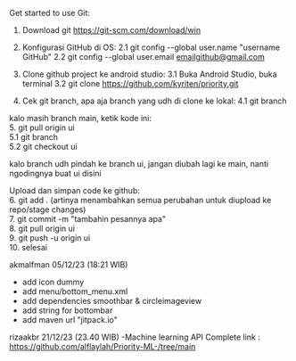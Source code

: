 Get started to use Git:

1. Download git https://git-scm.com/download/win

2. Konfigurasi GitHub di OS:
2.1 git config --global user.name "username GitHub"
2.2 git config --global user.email emailgithub@gmail.com

3. Clone github project ke android studio:
3.1 Buka Android Studio, buka terminal
3.2 git clone https://github.com/kyriten/priority.git

4. Cek git branch, apa aja branch yang udh di clone ke lokal:
4.1 git branch

kalo masih branch main, ketik kode ini: <br>
5. git pull origin ui <br>
5.1 git branch <br>
5.2 git checkout ui <br>

kalo branch udh pindah ke branch ui, jangan diubah lagi ke main, nanti ngodingnya buat ui disini

Upload dan simpan code ke github: <br>
6. git add . (artinya menambahkan semua perubahan untuk diupload ke repo/stage changes) <br>
7. git commit -m "tambahin pesannya apa" <br>
8. git pull origin ui <br>
9. git push -u origin ui <br>
10. selesai <br>

akmalfman 05/12/23 (18:21 WIB)
- add icon dummy
- add menu/bottom_menu.xml
- add dependencies smoothbar & circleimageview
- add string for bottombar
- add maven url "jitpack.io"<br>

rizaakbr 21/12/23 (23.40 WIB)
-Machine learning API Complete
link : https://github.com/alflaylah/Priority-ML-/tree/main
